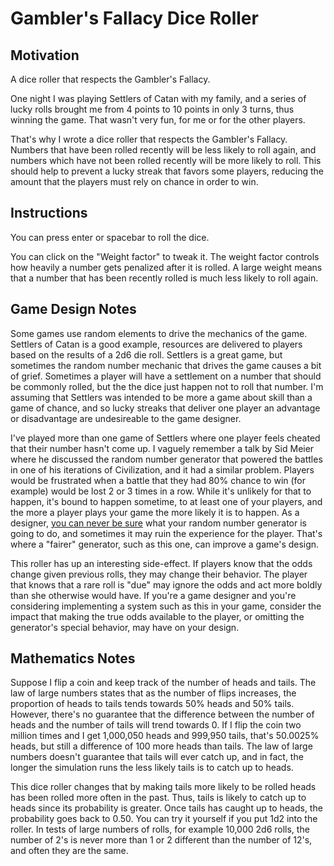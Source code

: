 Gambler's Fallacy Dice Roller
=============================

Motivation
----------

A dice roller that respects the Gambler's Fallacy.

One night I was playing Settlers of Catan with my family, and a series of lucky rolls brought me from 4 points to 10 points in only 3 turns, thus winning the game. That wasn't very fun, for me or for the other players.

That's why I wrote a dice roller that respects the Gambler's Fallacy. Numbers that have been rolled recently will be less likely to roll again, and numbers which have not been rolled recently will be more likely to roll. This should help to prevent a lucky streak that favors some players, reducing the amount that the players must rely on chance in order to win.

Instructions
------------

You can press enter or spacebar to roll the dice.

You can click on the "Weight factor" to tweak it. The weight factor controls how heavily a number gets penalized after it is rolled. A large weight means that a number that has been recently rolled is much less likely to roll again.

Game Design Notes
-----------------

Some games use random elements to drive the mechanics of the game. Settlers of Catan is a good example, resources are delivered to players based on the results of a 2d6 die roll. Settlers is a great game, but sometimes the random number mechanic that drives the game causes a bit of grief. Sometimes a player will have a settlement on a number that should be commonly rolled, but the the dice just happen not to roll that number. I'm assuming that Settlers was intended to be more a game about skill than a game of chance, and so lucky streaks that deliver one player an advantage or disadvantage are undesireable to the game designer.

I've played more than one game of Settlers where one player feels cheated that their number hasn't come up. I vaguely remember a talk by Sid Meier where he discussed the random number generator that powered the battles in one of his iterations of Civilization, and it had a similar problem. Players would be frustrated when a battle that they had 80% chance to win (for example) would be lost 2 or 3 times in a row. While it's unlikely for that to happen, it's bound to happen sometime, to at least one of your players, and the more a player plays your game the more likely it is to happen. As a designer, [you can never be sure](http://dilbert.com/strips/comic/2001-10-25/) what your random number generator is going to do, and sometimes it may ruin the experience for the player. That's where a "fairer" generator, such as this one, can improve a game's design.

This roller has up an interesting side-effect. If players know that the odds change given previous rolls, they may change their behavior. The player that knows that a rare roll is "due" may ignore the odds and act more boldly than she otherwise would have. If you're a game designer and you're considering implementing a system such as this in your game, consider the impact that making the true odds available to the player, or omitting the generator's special behavior, may have on your design.

Mathematics Notes
-----------------

Suppose I flip a coin and keep track of the number of heads and tails. The law of large numbers states that as the number of flips increases, the proportion of heads to tails tends towards 50% heads and 50% tails. However, there's no guarantee that the difference between the number of heads and the number of tails will trend towards 0. If I flip the coin two million times and I get 1,000,050 heads and 999,950 tails, that's 50.0025% heads, but still a difference of 100 more heads than tails. The law of large numbers doesn't guarantee that tails will ever catch up, and in fact, the longer the simulation runs the less likely tails is to catch up to heads.

This dice roller changes that by making tails more likely to be rolled heads has been rolled more often in the past. Thus, tails is likely to catch up to heads since its probability is greater. Once tails has caught up to heads, the probability goes back to 0.50. You can try it yourself if you put 1d2 into the roller. In tests of large numbers of rolls, for example 10,000 2d6 rolls, the number of 2's is never more than 1 or 2 different than the number of 12's, and often they are the same.